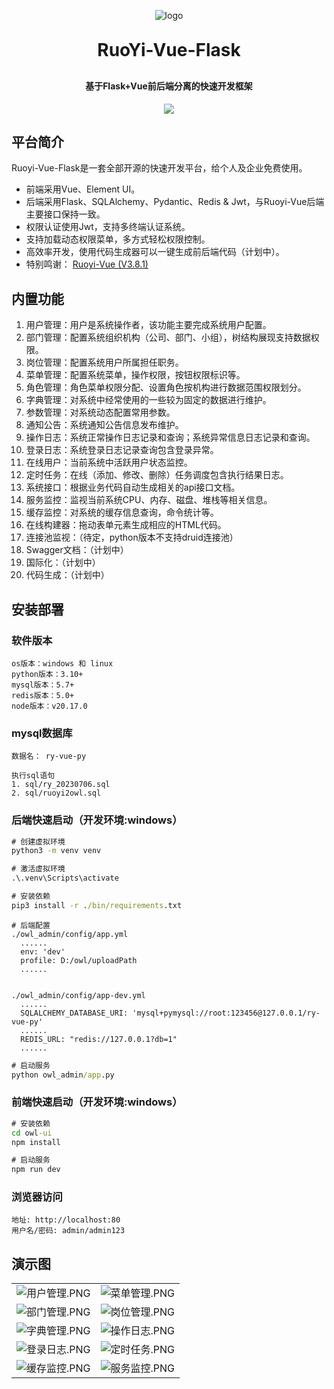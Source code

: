 <p align="center">
	<img alt="logo" src="https://oscimg.oschina.net/oscnet/up-d3d0a9303e11d522a06cd263f3079027715.png">
</p>
<h1 align="center" style="margin: 30px 0 30px; font-weight: bold;">RuoYi-Vue-Flask</h1>
<h4 align="center">基于Flask+Vue前后端分离的快速开发框架</h4>
<p align="center">
	<a href="https://gitee.com/shaw-lee/ruoyi-vue-flask/blob/5139e50de7a5d97e0a512019e87a0961768ec9aa/LICENSE"><img src="https://img.shields.io/github/license/mashape/apistatus.svg"></a>
</p>

## 平台简介

Ruoyi-Vue-Flask是一套全部开源的快速开发平台，给个人及企业免费使用。

* 前端采用Vue、Element UI。
* 后端采用Flask、SQLAlchemy、Pydantic、Redis & Jwt，与Ruoyi-Vue后端主要接口保持一致。
* 权限认证使用Jwt，支持多终端认证系统。
* 支持加载动态权限菜单，多方式轻松权限控制。
* 高效率开发，使用代码生成器可以一键生成前后端代码（计划中）。
* 特别鸣谢： [Ruoyi-Vue (V3.8.1)](https://gitee.com/y_project/RuoYi-Vue)

## 内置功能

1.  用户管理：用户是系统操作者，该功能主要完成系统用户配置。
2.  部门管理：配置系统组织机构（公司、部门、小组），树结构展现支持数据权限。
3.  岗位管理：配置系统用户所属担任职务。
4.  菜单管理：配置系统菜单，操作权限，按钮权限标识等。
5.  角色管理：角色菜单权限分配、设置角色按机构进行数据范围权限划分。
6.  字典管理：对系统中经常使用的一些较为固定的数据进行维护。
7.  参数管理：对系统动态配置常用参数。
8.  通知公告：系统通知公告信息发布维护。
9.  操作日志：系统正常操作日志记录和查询；系统异常信息日志记录和查询。
10. 登录日志：系统登录日志记录查询包含登录异常。
11. 在线用户：当前系统中活跃用户状态监控。
12. 定时任务：在线（添加、修改、删除）任务调度包含执行结果日志。
13. 系统接口：根据业务代码自动生成相关的api接口文档。
14. 服务监控：监视当前系统CPU、内存、磁盘、堆栈等相关信息。
15. 缓存监控：对系统的缓存信息查询，命令统计等。
16. 在线构建器：拖动表单元素生成相应的HTML代码。
17. 连接池监视：（待定，python版本不支持druid连接池）
18. Swagger文档：（计划中）
19. 国际化：（计划中）
20. 代码生成：（计划中）

## 安装部署

### 软件版本

```text
os版本：windows 和 linux
python版本：3.10+
mysql版本：5.7+
redis版本：5.0+
node版本：v20.17.0
```

### mysql数据库
```text
数据名： ry-vue-py

执行sql语句
1. sql/ry_20230706.sql
2. sql/ruoyi2owl.sql
```
### 后端快速启动（开发环境:windows）

```cmd
# 创建虚拟环境
python3 -m venv venv

# 激活虚拟环境
.\.venv\Scripts\activate

# 安装依赖
pip3 install -r ./bin/requirements.txt 
```

```text
# 后端配置
./owl_admin/config/app.yml
  ......
  env: 'dev'
  profile: D:/owl/uploadPath
  ......


./owl_admin/config/app-dev.yml
  ......
  SQLALCHEMY_DATABASE_URI: 'mysql+pymysql://root:123456@127.0.0.1/ry-vue-py'
  ......
  REDIS_URL: "redis://127.0.0.1?db=1"
  ......
```

```cmd
# 启动服务
python owl_admin/app.py
```

### 前端快速启动（开发环境:windows）

```cmd
# 安装依赖
cd owl-ui
npm install

# 启动服务
npm run dev
```

### 浏览器访问
```text
地址: http://localhost:80
用户名/密码: admin/admin123
```

## 演示图

<table>
    <tr>
        <td><img src="https://pic1.imgdb.cn/item/677c9c12d0e0a243d4f0c490.png" alt="用户管理.PNG"/></td>
        <td><img src="https://pic1.imgdb.cn/item/677c9c22d0e0a243d4f0c4ab.png" alt="菜单管理.PNG"/></td>
    </tr>
    <tr>
        <td><img src="https://pic1.imgdb.cn/item/677c9c25d0e0a243d4f0c4af.png" alt="部门管理.PNG"/></td>
        <td><img src="https://pic1.imgdb.cn/item/677c9c27d0e0a243d4f0c4b4.png" alt="岗位管理.PNG"/></td>
    </tr>
    <tr>
        <td><img src="https://pic1.imgdb.cn/item/677c9c29d0e0a243d4f0c4b8.png" alt="字典管理.PNG"/></td>
        <td><img src="https://pic1.imgdb.cn/item/677c9c2bd0e0a243d4f0c4bb.png" alt="操作日志.PNG"/></td>
    </tr>
	<tr>
        <td><img src="https://pic1.imgdb.cn/item/677c9c2ed0e0a243d4f0c4c0.png" alt="登录日志.PNG"/></td>
        <td><img src="https://pic1.imgdb.cn/item/677c9c34d0e0a243d4f0c4c6.png" alt="定时任务.PNG"/></td>
    </tr>	 
    <tr>
        <td><img src="https://pic1.imgdb.cn/item/677c9c36d0e0a243d4f0c4c9.png" alt="缓存监控.PNG"/></td>
        <td><img src="https://pic1.imgdb.cn/item/677c93cad0e0a243d4f0bd1e.png" alt="服务监控.PNG"/></td>
    </tr>
</table>

